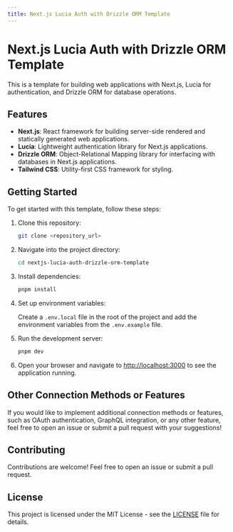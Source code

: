 ```yaml
---
title: Next.js Lucia Auth with Drizzle ORM Template
---
```


# Next.js Lucia Auth with Drizzle ORM Template

This is a template for building web applications with Next.js, Lucia for authentication, and Drizzle ORM for database operations.

## Features

- **Next.js**: React framework for building server-side rendered and statically generated web applications.
- **Lucia**: Lightweight authentication library for Next.js applications.
- **Drizzle ORM**: Object-Relational Mapping library for interfacing with databases in Next.js applications.
- **Tailwind CSS**: Utility-first CSS framework for styling.

## Getting Started

To get started with this template, follow these steps:

1. Clone this repository:

   ```bash
   git clone <repository_url>
   ```

2. Navigate into the project directory:

   ```bash
   cd nextjs-lucia-auth-drizzle-orm-template
   ```

3. Install dependencies:

   ```bash
   pnpm install
   ```

4. Set up environment variables:

   Create a `.env.local` file in the root of the project and add the environment variables from the `.env.example` file.

5. Run the development server:

   ```bash
   pnpm dev
   ```

6. Open your browser and navigate to [http://localhost:3000](http://localhost:3000) to see the application running.


## Other Connection Methods or Features

If you would like to implement additional connection methods or features, such as OAuth authentication, GraphQL integration, or any other feature, feel free to open an issue or submit a pull request with your suggestions!

## Contributing

Contributions are welcome! Feel free to open an issue or submit a pull request.

## License

This project is licensed under the MIT License - see the [LICENSE](LICENSE) file for details.
